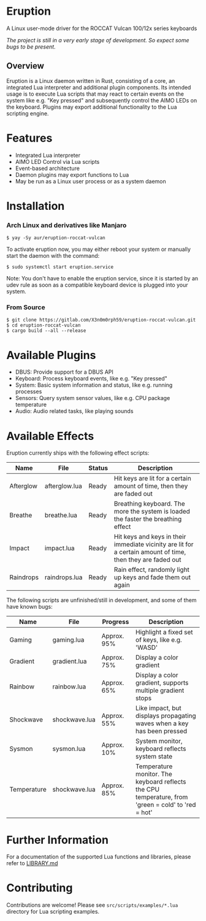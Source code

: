# Eruption

A Linux user-mode driver for the ROCCAT Vulcan 100/12x series keyboards

*The project is still in a very early stage of development. So expect some bugs to be present.*

## Overview

Eruption is a Linux daemon written in Rust, consisting of a core, an integrated Lua interpreter and additional plugin components. Its intended usage is to execute Lua scripts that may react to certain events on the system like e.g. "Key pressed" and subsequently control the AIMO LEDs on the keyboard. Plugins may export additional functionality to the Lua scripting engine.

# Features

* Integrated Lua interpreter
* AIMO LED Control via Lua scripts
* Event-based architecture
* Daemon plugins may export functions to Lua
* May be run as a Linux user process or as a system daemon

# Installation

### Arch Linux and derivatives like Manjaro

```
$ yay -Sy aur/eruption-roccat-vulcan
```

To activate eruption now, you may either reboot your system or manually start the daemon with the command:

```
$ sudo systemctl start eruption.service
```

Note: You don't have to enable the eruption service, since it is started by an udev rule as soon as a compatible keyboard device is plugged into your system.

### From Source

```
$ git clone https://gitlab.com/X3n0m0rph59/eruption-roccat-vulcan.git
$ cd eruption-roccat-vulcan
$ cargo build --all --release
```

# Available Plugins

* DBUS: Provide support for a DBUS API
* Keyboard: Process keyboard events, like e.g. "Key pressed"
* System: Basic system information and status, like e.g. running processes
* Sensors: Query system sensor values, like e.g. CPU package temperature
* Audio: Audio related tasks, like playing sounds

# Available Effects

Eruption currently ships with the following effect scripts:

| Name      | File           | Status | Description                   |
| --------- | -------------- | ------ | ----------------------------- |
| Afterglow | afterglow.lua  | Ready  | Hit keys are lit for a certain amount of time, then they are faded out |
| Breathe   | breathe.lua    | Ready  | Breathing keyboard. The more the system is loaded the faster the breathing effect
| Impact    | impact.lua     | Ready  | Hit keys and keys in their immediate vicinity are lit for a certain amount of time, then they are faded out |
| Raindrops | raindrops.lua  | Ready  | Rain effect, randomly light up keys and fade them out again |

The following scripts are unfinished/still in development, and some of them have known bugs:

| Name        | File           | Progress | Description                   |
| ----------- | -------------- | -------- | --------------------- |
| Gaming      | gaming.lua     | Approx. 95% | Highlight a fixed set of keys, like e.g. 'WASD' |
| Gradient    | gradient.lua   | Approx. 75% | Display a color gradient           |
| Rainbow     | rainbow.lua    | Approx. 65% | Display a color gradient, supports multiple gradient stops |
| Shockwave   | shockwave.lua  | Approx. 55% | Like impact, but displays propagating waves when a key has been pressed |
| Sysmon      | sysmon.lua     | Approx. 10% | System monitor, keyboard reflects system state |
| Temperature | shockwave.lua  | Approx. 85% | Temperature monitor. The keyboard reflects the CPU temperature, from 'green = cold' to 'red = hot' |

# Further Information

For a documentation of the supported Lua functions and libraries, please refer to [LIBRARY.md](./LIBRARY.md)

# Contributing

Contributions are welcome!
Please see `src/scripts/examples/*.lua` directory for Lua scripting examples.
